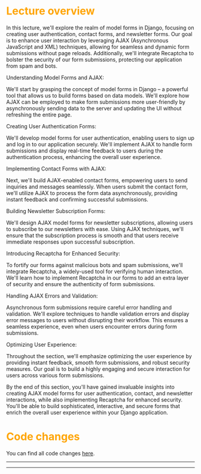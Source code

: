 # <span style="color:orange">Lecture overview</span>

In this lecture, we'll explore the realm of model forms in Django, focusing on creating user authentication, contact forms, and newsletter forms. Our goal is to enhance user interaction by leveraging AJAX (Asynchronous JavaScript and XML) techniques, allowing for seamless and dynamic form submissions without page reloads. Additionally, we'll integrate Recaptcha to bolster the security of our form submissions, protecting our application from spam and bots.

Understanding Model Forms and AJAX:

We'll start by grasping the concept of model forms in Django – a powerful tool that allows us to build forms based on data models. We'll explore how AJAX can be employed to make form submissions more user-friendly by asynchronously sending data to the server and updating the UI without refreshing the entire page.

Creating User Authentication Forms:

We'll develop model forms for user authentication, enabling users to sign up and log in to our application securely. We'll implement AJAX to handle form submissions and display real-time feedback to users during the authentication process, enhancing the overall user experience.

Implementing Contact Forms with AJAX:

Next, we'll build AJAX-enabled contact forms, empowering users to send inquiries and messages seamlessly. When users submit the contact form, we'll utilize AJAX to process the form data asynchronously, providing instant feedback and confirming successful submissions.

Building Newsletter Subscription Forms:

We'll design AJAX model forms for newsletter subscriptions, allowing users to subscribe to our newsletters with ease. Using AJAX techniques, we'll ensure that the subscription process is smooth and that users receive immediate responses upon successful subscription.

Introducing Recaptcha for Enhanced Security:

To fortify our forms against malicious bots and spam submissions, we'll integrate Recaptcha, a widely-used tool for verifying human interaction. We'll learn how to implement Recaptcha in our forms to add an extra layer of security and ensure the authenticity of form submissions.

Handling AJAX Errors and Validation:

Asynchronous form submissions require careful error handling and validation. We'll explore techniques to handle validation errors and display error messages to users without disrupting their workflow. This ensures a seamless experience, even when users encounter errors during form submissions.

Optimizing User Experience:

Throughout the section, we'll emphasize optimizing the user experience by providing instant feedback, smooth form submissions, and robust security measures. Our goal is to build a highly engaging and secure interaction for users across various form submissions.

By the end of this section, you'll have gained invaluable insights into creating AJAX model forms for user authentication, contact, and newsletter interactions, while also implementing Recaptcha for enhanced security. You'll be able to build sophisticated, interactive, and secure forms that enrich the overall user experience within your Django application.

# <span style="color:orange">Code changes</span>

You can find all code changes [here](https://github.com/bobby-didcoding/build-and-deploy-dockerised-django-app-handbook/pull/5/files).


***
***